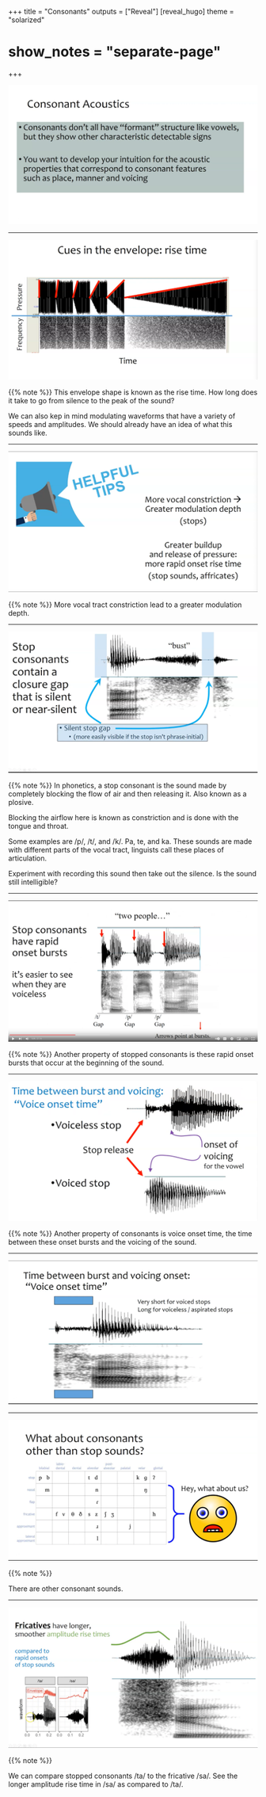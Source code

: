 +++
title = "Consonants"
outputs = ["Reveal"]
[reveal_hugo]
theme = "solarized"
# show_notes = "separate-page"
+++


![](consonant-acoustics.png)

---

![](rise-time.png)

{{% note %}}
This envelope shape is known as the rise time. How long does it take to go from silence to the peak of the sound?

We can also kep in mind modulating waveforms that have a variety of speeds and amplitudes. We should already have an idea of what this sounds like. 

---

![](helpful-tips.png)

{{% note %}}
More vocal tract constriction lead to a greater modulation depth. 

---

![](stop-consonants.png)

{{% note %}}
In phonetics, a stop consonant is the sound made by completely blocking the flow of air and then releasing it. Also known as a plosive. 

Blocking the airflow here is known as constriction and is done with the tongue and throat.

Some examples are /p/, /t/, and /k/. Pa, te, and ka. These sounds are made with different parts of the vocal tract, linguists call these places of articulation.

Experiment with recording this sound then take out the silence. Is the sound still intelligible?

---

![](rapid-onset-bursts.png)

{{% note %}}
Another property of stopped consonants is these rapid onset bursts that occur at the beginning of the sound.

---

![](vot.png)

{{% note %}}
Another property of consonants is voice onset time, the time between these onset bursts and the voicing of the sound. 

---

![](vot2.png)

---

![](consonant-chart.png)

{{% note %}}    

There are other consonant sounds. 

---

![](fricatives.png)

{{% note %}}

We can compare stopped consonants /ta/ to the fricative /sa/. See the longer amplitude rise time in /sa/ as compared to /ta/. 